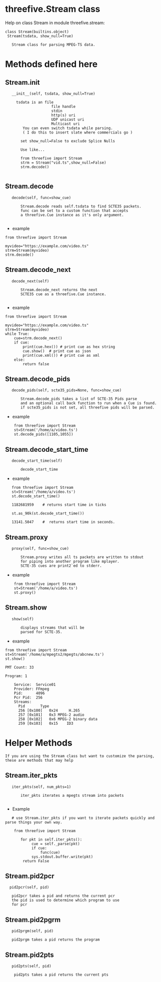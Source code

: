 # threefive.Stream class

Help on class Stream in module threefive.stream:
```py3
class Stream(builtins.object)
 Stream(tsdata, show_null=True)
```
```   
   Stream class for parsing MPEG-TS data.
```
   
#   Methods defined here

## Stream.__init__
   
```py3
   __init__(self, tsdata, show_null=True)
```

```
     tsdata is an file
                     file handle
                     stdin
                     http(s) uri
                     UDP unicast uri
                     Multicast uri
        You can even switch tsdata while parsing. 
        ( I do this to insert slate where commercials go ) 

       set show_null=False to exclude Splice Nulls
       
       Use like...
       
       from threefive import Stream
       strm = Stream("vid.ts",show_null=False)
       strm.decode()
   
```
##  Stream.decode
```
   decode(self, func=show_cue)
```
```
       Stream.decode reads self.tsdata to find SCTE35 packets.
       func can be set to a custom function that accepts
       a threefive.Cue instance as it's only argument.
 
```
* example
 
```py3
from threefive import Stream

myvideo="https://example.com/video.ts"
strm=Stream(myvideo)
strm.decode()
```
## Stream.decode_next

```py3
   decode_next(self)
```
```
       Stream.decode_next returns the next
       SCTE35 cue as a threefive.Cue instance.
 
```

* example

```py3
from threefive import Stream

myvideo="https://example.com/video.ts"
strm=Stream(myvideo)
while True:
    cue=strm.decode_next()
    if cue:
        print(cue.hex()) # print cue as hex string
        cue.show()  # print cue as json
        print(cue.xml()) # print cue as xml
    else:
        return false
```
## Stream.decode_pids

```py3
   decode_pids(self, scte35_pids=None, func=show_cue)
```
```
       Stream.decode_pids takes a list of SCTE-35 Pids parse
       and an optional call back function to run when a Cue is found.
       if scte35_pids is not set, all threefive pids will be parsed.
```

* example

```py3
    from threefive import Stream
    st=Stream('/home/a/video.ts')
    st.decode_pids([1105,1055])
```

## Stream.decode_start_time

```py3
   decode_start_time(self)
```
```
       decode_start_time
```

* example

 ```py3
    from threefive import Stream
    st=Stream('/home/a/video.ts')
    st.decode_start_time()

    1182681959    # returns start time in ticks

    st.as_90k(st.decode_start_time())

    13141.5047    #  returns start time in seconds.
```
## Stream.proxy

```py3
   proxy(self, func=show_cue)
```
```
       Stream.proxy writes all ts packets are written to stdout
       for piping into another program like mplayer.
       SCTE-35 cues are print2`ed to stderr.
```

* example

```py3
    from threefive import Stream
    st=Stream('/home/a/video.ts')
    st.proxy()
```

## Stream.show
```py3
   show(self)
```
```
       displays streams that will be
       parsed for SCTE-35.
```
* example
```py3
from threefive import Stream
st=Stream('/home/a/mpegts2/mpegts/abcnew.ts')
st.show()
```

```
PMT Count: 33 

Program: 1

	Service:  Service01
	Provider: FFmpeg
	Pid:      4096
	Pcr Pid:  256
	Streams:
	  Pid		Type
	  256 [0x100]	0x24	 H.265
	  257 [0x101]	0x3	MPEG-2 audio
	  258 [0x102]	0x6	MPEG-2 binary data
	  259 [0x103]	0x15	ID3
```


# Helper Methods 
```
If you are using the Stream class but want to customize the parsing, these are methods that may help
```

## Stream.iter_pkts

```py3
   iter_pkts(self, num_pkts=1)
```
```
       iter_pkts iterates a mpegts stream into packets
 
```

* Example

```py3
   # use Stream.iter_pkts if you want to iterate packets quickly and parse things your own way.

    from threefive import Stream

       for pkt in self.iter_pkts():
            cue = self._parse(pkt)
            if cue:
                func(cue)
            sys.stdout.buffer.write(pkt)
        return False
```
## Stream.pid2pcr

```py3  
  pid2pcr(self, pid)
```
```
   pid2pcr takes a pid and returns the current pcr
   the pid is used to determine which program to use
   for pcr 
```
## Stream.pid2pgrm
```py3
   pid2prgm(self, pid)
```
```
   pid2prgm takes a pid returns the program
```
## Stream.pid2pts
```py3
   pid2pts(self, pid)
```
```
    pid2pts takes a pid returns the current pts
```   
